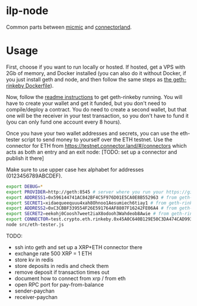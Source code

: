 # ilp-node
Common parts between [micmic](https://github.com/michielbdejong/micmic) and [connectorland](https://github.com/interledger/connector.land).

# Usage

First, choose if you want to run locally or hosted. If hosted, get a VPS with 2Gb of memory, and Docker installed (you can also do it without
Docker, if you just install geth and node, and then follow the same steps as [the geth-rinkeby Dockerfile](https://github.com/michielbdejong/geth-rinkeby-docker)).

Now, follow the [readme instructions](https://github.com/michielbdejong/geth-rinkeby-docker) to get geth-rinkeby running. You will have to create
your wallet and get it funded, but you don't need to compile/deploy a contract. You do need to create a second wallet, but that one will be the
receiver in your test transaction, so you don't have to fund it (you can only fund one account every 8 hours).

Once you have your two wallet addresses and secrets, you can use the eth-tester script
to send money to yourself over the ETH testnet. Use the connector for ETH from https://testnet.connector.land/#/connectors
which acts as both an entry and an exit node: [TODO: set up a connector and publish it there]

Make sure to use upper case hex alphabet for addresses (0123456789ABCDEF).

```sh
export DEBUG=*
export PROVIDER=http://geth:8545 # server where you run your https://github.com/michielbdejong/geth-rinkeby-docker instance
export ADDRESS1=0x596144741AC842BF4C5F976D01E5CA0E8B552963 # from geth-rinkeby-docker instructions
export SECRET1=xidaequeequuu4xah8Ohnoo1Aesumiech6tiay1 # from geth-rinkeby-docker instructions
export ADDRESS2=0xC3CBBF339554F26E591764AF8807F16242FE06A4 # from geth-rinkeby-docker instructions
export SECRET2=eekohj0Coosh7weet2iaX8odooh3Wahdeob8Awie # from geth-rinkeby-docker instructions
export CONNECTOR=test.crypto.eth.rinkeby.0x45A0C640B129E50C3DA474CAD9936DFD7D77868F # from https://testnet.connector.land/#connectors
node src/eth-tester.js
```

TODO:
* ssh into geth and set up a XRP+ETH connector there
* exchange rate 500 XRP = 1 ETH
* store kv in redis
* store deposits in redis and check them
* remove deposit if transaction times out
* document how to connect from xrp / from eth
* open RPC port for pay-from-balance
* sender-paychan
* receiver-paychan
